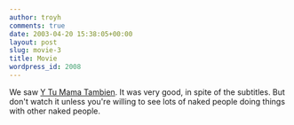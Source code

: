 ```yaml
---
author: troyh
comments: true
date: 2003-04-20 15:38:05+00:00
layout: post
slug: movie-3
title: Movie
wordpress_id: 2008
---
```


We saw [Y Tu Mama Tambien](http://www.hollywood.com/movies/reviews/movie/1106668). It was very good, in spite of the subtitles. But don't watch it unless you're willing to see lots of naked people doing things with other naked people.
